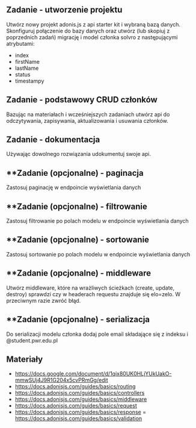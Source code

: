 ## Zadanie - utworzenie projektu
Utwórz nowy projekt adonis.js z api starter kit i wybraną bazą danych. Skonfiguruj połączenie do bazy danych  oraz utwórz (lub skopiuj z poprzednich zadań) migrację i model członka solvro z następującymi atrybutami:
- index
- firstName
- lastName
- status 
- timestampy

## Zadanie - podstawowy CRUD członków
Bazując na materiałach i wcześniejszych zadaniach utwórz api do odczytywania, zapisywania, aktualizowania i usuwania członków. 

## Zadanie - dokumentacja
Używając dowolnego rozwiązania udokumentuj swoje api.

## **Zadanie (opcjonalne) - paginacja
Zastosuj paginację w endpoincie wyświetlania danych

## **Zadanie (opcjonalne) - filtrowanie
Zastosuj filtrowanie po polach modelu w endpoincie wyświetlania danych

## **Zadanie (opcjonalne) - sortowanie
Zastosuj sortowanie po polach modelu w endpoincie wyświetlania danych

## **Zadanie (opcjonalne) - middleware
Utwórz middleware, które na wrażliwych ścieżkach (create, update, destroy) sprawdzi czy w headerach requestu znajduje się elo=zelo. W przeciwnym razie zwróć błąd.

## **Zadanie (opcjonalne) - serializacja
Do serializacji modelu członka dodaj pole email składające się z indeksu i @student.pwr.edu.pl

## Materiały
- https://docs.google.com/document/d/1qix80UK0HLjYUkUakO-mmwSUj4J9R1G204x5cvPRmGg/edit
- https://docs.adonisjs.com/guides/basics/routing
- https://docs.adonisjs.com/guides/basics/controllers
- https://docs.adonisjs.com/guides/basics/middleware
- https://docs.adonisjs.com/guides/basics/request
- https://docs.adonisjs.com/guides/basics/response
= https://docs.adonisjs.com/guides/basics/validation